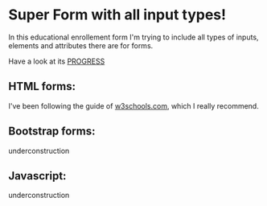 # Super Form with all input types!

In this educational enrollement form I'm trying to include all types of inputs, elements and attributes there are for forms.

Have a look at its [PROGRESS](https://vanesascode.github.io/super-form-css-bootstrap-javascript/)

## HTML forms:

I've been following the guide of [w3schools.com](https://www.w3schools.com/html/html_forms.asp), which I really recommend.

## Bootstrap forms:

underconstruction

## Javascript:

underconstruction

